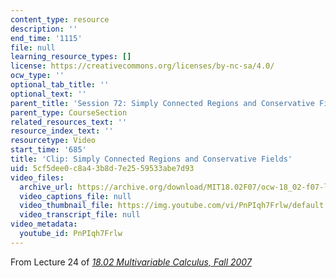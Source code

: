 ```yaml
---
content_type: resource
description: ''
end_time: '1115'
file: null
learning_resource_types: []
license: https://creativecommons.org/licenses/by-nc-sa/4.0/
ocw_type: ''
optional_tab_title: ''
optional_text: ''
parent_title: 'Session 72: Simply Connected Regions and Conservative Fields'
parent_type: CourseSection
related_resources_text: ''
resource_index_text: ''
resourcetype: Video
start_time: '685'
title: 'Clip: Simply Connected Regions and Conservative Fields'
uid: 5cf5dee0-c8a4-3b8d-7e25-59533abe7d93
video_files:
  archive_url: https://archive.org/download/MIT18.02F07/ocw-18_02-f07-lec24_300k.mp4
  video_captions_file: null
  video_thumbnail_file: https://img.youtube.com/vi/PnPIqh7Frlw/default.jpg
  video_transcript_file: null
video_metadata:
  youtube_id: PnPIqh7Frlw
---
```


From Lecture 24 of [_18.02 Multivariable Calculus, Fall 2007_](/courses/18-02-multivariable-calculus-fall-2007/video_galleries/video-lectures)

